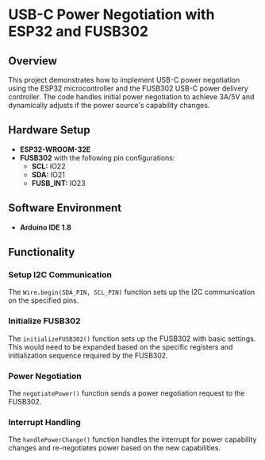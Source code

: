 # USB-C Power Negotiation with ESP32 and FUSB302

## Overview
This project demonstrates how to implement USB-C power negotiation using the ESP32 microcontroller and the FUSB302 USB-C power delivery controller. The code handles initial power negotiation to achieve 3A/5V and dynamically adjusts if the power source's capability changes.

## Hardware Setup
- **ESP32-WROOM-32E**
- **FUSB302** with the following pin configurations:
  - **SCL:** IO22
  - **SDA:** IO21
  - **FUSB_INT:** IO23

## Software Environment
- **Arduino IDE 1.8**

## Functionality

### Setup I2C Communication
The `Wire.begin(SDA_PIN, SCL_PIN)` function sets up the I2C communication on the specified pins.

### Initialize FUSB302
The `initializeFUSB302()` function sets up the FUSB302 with basic settings. This would need to be expanded based on the specific registers and initialization sequence required by the FUSB302.

### Power Negotiation
The `negotiatePower()` function sends a power negotiation request to the FUSB302.

### Interrupt Handling
The `handlePowerChange()` function handles the interrupt for power capability changes and re-negotiates power based on the new capabilities.

